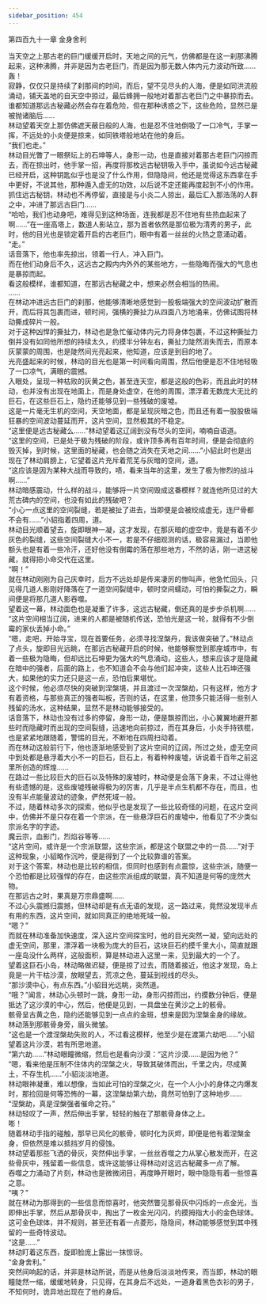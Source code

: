 ```yaml
---
sidebar_position: 454
---
```

 第四百九十一章 金身舍利


当天空之上那古老的巨门缓缓开启时，天地之间的元气，仿佛都是在这一刹那沸腾起来，这种沸腾，并非是因为古老巨门，而是因为那无数人体内元力波动所致……  
轰！  
寂静，仅仅只是持续了刹那间的时间，而后，望不见尽头的人海，便是如同洪流般涌动，铺天盖地的自天空中掠过，最后蜂拥一般地对着那古老巨门之中暴掠而去。  
谁都知道那远古秘藏必然会存在着危险，但在那种诱惑之下，这些危险，显然已是被抛诸脑后……  
林动望着天空上那仿佛遮天蔽日般的人海，也是忍不住地倒吸了一口冷气，手掌一挥，不远处的小炎便是掠来，如同铁塔般地站在他的身后。  
“我们也走。”  
林动目光瞥了一眼祭坛上的石坤等人，身形一动，也是直接对着那古老巨门闪掠而去，而在掠出时，他手掌一招，再度将那枚远古秘钥吸入手中，虽说如今远古秘藏已经开启，这种钥匙似乎也是没了什么作用，但隐隐间，他还是觉得这东西拿在手中更好，不说其他，那种遁入虚无的功效，以后说不定还能再度起到不小的作用。  
抓住远古秘钥，林动也不再停留，直接是与小炎二人掠出，最后汇入那浩荡的人群之中，冲进了那远古巨门……  
“哈哈，我们也动身吧，难得见到这种场面，连我都是忍不住地有些热血起来了啊……”在一座高塔上，数道人影站立，那为首者依然是那位极为清秀的男子，此时，他的目光也是锁定着开启的古老巨门，眼中有着一丝丝的火热之意涌动着。  
“走。”  
话音落下，他也率先掠出，领着一行人，冲入巨门。  
而在他们动身后不久，这远古之殿内内外外的某些地方，一些隐晦而强大的气息也是暴掠而起。  
看这般模样，谁都知道，在那远古秘藏之中，想来必然会相当的热闹。  
……  
在林动冲进远古巨门的刹那，他能够清晰地感觉到一股极端强大的空间波动扩散而开，而后将其包裹而进，顿时间，强横的撕扯力从四面八方地涌来，仿佛试图将林动撕成碎片一般。  
对于这种凶悍的撕扯力，林动也是急忙催动体内元力将身体包裹，不过这种撕扯力倒并没有如同他所想的持续太久，约摸半分钟左右，撕扯力陡然消失而去，而原本灰蒙蒙的周围，也是陡然间光亮起来，他知道，应该是到目的地了。  
光亮盛起来的时候，林动的目光也是第一时间看向周围，然后他便是忍不住地轻吸了一口凉气，满眼的震撼。  
入眼处，呈现一种枯败的灰黄之色，甚至连天空，都是这般的色彩，而且此时的林动，也并没有出现在地面上，而是身处虚空，在他的周围，漂浮着无数庞大无比的巨石，在这些巨石上，隐约还能够见到一些残破的废墟。  
这是一片毫无生机的空间，天空地面，都是呈现灰暗之色，而且还有着一股股极端狂暴的空间波动蔓延而开，这片空间，显然极其的不稳定。  
“这里便是远古秘藏么……”林动望着这辽阔到没有尽头的空间，喃喃自语道。  
“这里的空间，已是处于极为残破的阶段，或许顶多再有百年时间，便是会彻底的毁灭掉，到时候，这里面的秘藏，也会随之消失在天地之间……”小貂此时也是出现在了林动肩膀上，它望着这片充斥着荒芜与灰暗的空间，道。  
“这应该是因为某种大战而导致的，啧，看来当年的这里，发生了极为惨烈的战斗啊……”  
林动暗感震动，什么样的战斗，能够将一片空间毁成这番模样？就连他所见过的大荒古碑内的空间，也没有如此的残破吧？  
“小心一点这里的空间裂缝，若是被扯了进去，当即便是会被绞成虚无，连尸骨都不会有……”小貂指着四周，道。  
林动目光顺着望去，旋即眼神一凝，这才发现，在那灰暗的虚空中，竟是有着不少灰色的裂缝，这些空间裂缝大小不一，若是不仔细观测的话，极容易漏过，当即他额头也是有着一些冷汗，还好他没有倒霉的落在那些地方，不然的话，刚一进这秘藏，就得把小命交代在这里。  
“啊！”  
就在林动刚刚为自己庆幸时，后方不远处却是传来凄厉的惨叫声，他急忙回头，只见得几道人影刚好降落在了一道空间裂缝中，顿时空间蠕动，可怕的撕裂之力，瞬间便是将那几道人影吞噬。  
望着这一幕，林动面色也是凝重了许多，这远古秘藏，倒还真的是步步杀机啊……  
“这片空间相当辽阔，进来的人都是被随机传送，恐怕光是这一轮，就得有不少倒霉的家伙丢掉小命。”  
“嗯，走吧，开始寻宝，现在首要任务，必须寻找涅槃丹，我该做突破了。”林动点了点头，旋即目光远眺，在那远古秘藏开启的时候，他能够察觉到那座城市中，有着一些极为隐晦，但却远比石坤更为强大的气息涌动，这些人，想来应该才是隐藏在暗中的强者，后面的路上，也不知道会不会与他们起冲突，这些人比石坤还强大，如果他的实力还只是这一点，恐怕后果堪忧。  
这个时候，他必须尽快的突破到涅槃境，并且渡过一次涅槃劫，只有这样，他方才有着资格，与那些真正的强者叫板，否则的话，在这里，他顶多只能活得一些别人残留的汤水，这种结果，显然不是林动能够接受的。  
话音落下，林动也没有过多的停留，身形一动，便是飘掠而出，小心翼翼地避开那些时而隐藏时而出现的空间裂缝，迅速地向前掠过，而在其身后，小炎手持铁棍，也是紧紧地跟随着，警惕的目光，不断地在四周扫动着。  
而在林动这般前行下，他也逐渐地感受到了这片空间的辽阔，所过之处，虚无空间中到处都是悬浮着大小不一的巨石，巨石上，有着种种废墟，诉说着千百年之前这里所创造的辉煌……  
在路过一些比较巨大的巨石以及特殊的废墟时，林动便是会落下身来，不过让得他有些遗憾的是，这些废墟残破得极为的厉害，几乎是半点生机都不存在，而且，也没有半点能量波动的迹象，俨然死域一般。  
不过，随着林动多次的探索，他似乎也是发现了一些比较奇怪的问题，在这片空间中，仿佛并不是只存在着一个宗派，在一些悬浮巨石的废墟中，他看见了不少类似宗派名字的字迹。  
魔云宗，血影门，烈焰谷等等……  
“这片空间，或许是一个宗派联盟，这些宗派，都是这个联盟之中的一员……”对于这种现象，小貂略作沉吟，便是得到了一个比较靠谱的答案。  
对于这个答案，林动也是比较的相信，但同时也感到有点震惊，这些宗派，随便一个恐怕都是比较强悍的存在，由这些宗派组成的联盟，真不知道是何等的庞然大物。  
在那远古之时，果真是万宗鼎盛啊……  
不过心头震撼归震撼，但林动却是有点无语的发现，这一路过来，竟然没发现半点有用的东西，这片空间，就如同真正的绝地死域一般。  
“嗯？”  
而就在林动准备加快速度，深入这片空间探宝时，他的目光突然一凝，望向远处的虚无空间，那里，漂浮着一块极为庞大的巨石，这块巨石约摸千里大小，简直就跟一座岛没什么两样，这般面积，算是林动进入这里一来，见到最大的一个了。  
望着这巨石小岛，林动略做迟疑，便是掠了过去，而随着接近，他这才发现，岛上竟是一片干枯沙漠，放眼望去，荒凉之色，蔓延到视线的尽头。  
“那沙漠中心，有点东西。”小貂目光远眺，突然道。  
“哦？”闻言，林动心头顿时一跳，身形一动，身形闪掠而出，约摸数分钟后，便是抵达了这沙漠的中心，然后，他便是见到，一具盘坐在黄沙之上的骸骨。  
骸骨呈古黄之色，隐约还能够见到一点点的金斑，想来是因为涅槃金身的缘故。  
林动落到那骸骨身旁，眉头微皱。  
“这也是一个渡涅槃劫失败的人，不过看这模样，他至少是在渡第六劫吧……”小貂望着这片沙漠，若有所思地道。  
“第六劫……”林动眼瞳微缩，然后也是看向沙漠：“这片沙漠……是因为他？”  
“嗯，看来他是压制不住体内的涅槃之火，导致其破体而出，千里之内，尽成黄土，不存生机……”小貂淡淡地道。  
林动眼神凝重，难以想像，当如此可怕的涅槃之火，在一个人小小的身体之内爆发时，那捡回是何等恐怖的一幕，这涅槃劫第六劫，竟然可怕到了这种地步……  
“涅槃劫，真是涅槃强者催命之符。”  
林动轻叹了一声，然后伸出手掌，轻轻的触在了那骸骨身体之上。  
嘭！  
随着林动手指的碰触，那早已风化的骸骨，顿时化为灰烬，即便是他有着涅槃金身，但依然是难以抵挡岁月的侵蚀。  
林动望着那些飞洒的骨灰，突然伸出手掌，一丝丝吞噬之力从掌心散发而开，在这些骨灰中，残留着一些信息，或许这能够让得林动对这远古秘藏多一点了解。  
吞噬之力涌动了片刻，林动也是微微闭目，再度睁开眼时，眼中隐隐有着一些惊喜之意。  
“咦？”  
就在林动为那得到的一些信息而惊喜时，他突然瞥见那骨灰中闪烁的一点金光，当即伸出手掌，然后从那骨灰中，掏出了一枚金光闪闪，约摸拇指大小的金色球体。  
这可金色球体，并不规则，甚至还有着一点菱形，隐隐间，林动能够感觉到其中残留的一些奇特波动。  
“这是……”  
林动盯着这东西，旋即脸庞上露出一抹惊讶。  
“金身舍利。”  
突然间响起的话，并非是林动所说，而是从他身后淡淡地传来，而当即，林动的眼瞳陡然一缩，缓缓地转身，只见得，在其身后不远处，一道身着黑色衣衫的男子，不知何时，诡异地出现在了他的身后。  
  
  
